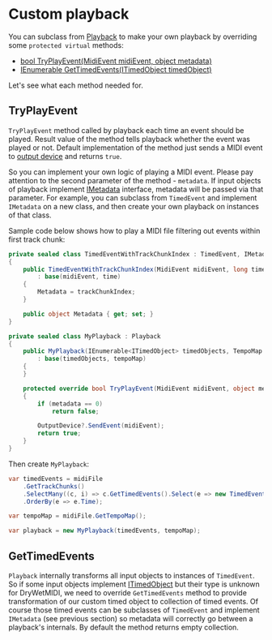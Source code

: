﻿---
uid: a_playback_custom
---

# Custom playback

You can subclass from [Playback](xref:Melanchall.DryWetMidi.Multimedia.Playback) to make your own playback by overriding some `protected virtual` methods:

* [bool TryPlayEvent(MidiEvent midiEvent, object metadata)](xref:Melanchall.DryWetMidi.Multimedia.Playback.TryPlayEvent(Melanchall.DryWetMidi.Core.MidiEvent,System.Object))
* [IEnumerable<TimedEvent> GetTimedEvents(ITimedObject timedObject)](xref:Melanchall.DryWetMidi.Multimedia.Playback.GetTimedEvents(Melanchall.DryWetMidi.Interaction.ITimedObject))

Let's see what each method needed for.

## TryPlayEvent

`TryPlayEvent` method called by playback each time an event should be played. Result value of the method tells playback whether the event was played or not. Default implementation of the method just sends a MIDI event to [output device](xref:Melanchall.DryWetMidi.Multimedia.Playback.OutputDevice) and returns `true`.

So you can implement your own logic of playing a MIDI event. Please pay attention to the second parameter of the method - `metadata`. If input objects of playback implement [IMetadata](xref:Melanchall.DryWetMidi.Common.IMetadata) interface, metadata will be passed via that parameter. For example, you can subclass from `TimedEvent` and implement `IMetadata` on a new class, and then create your own playback on instances of that class.

Sample code below shows how to play a MIDI file filtering out events within first track chunk:

```csharp
private sealed class TimedEventWithTrackChunkIndex : TimedEvent, IMetadata
{
    public TimedEventWithTrackChunkIndex(MidiEvent midiEvent, long time, int trackChunkIndex)
        : base(midiEvent, time)
    {
        Metadata = trackChunkIndex;
    }

    public object Metadata { get; set; }
}

private sealed class MyPlayback : Playback
{
    public MyPlayback(IEnumerable<ITimedObject> timedObjects, TempoMap tempoMap)
        : base(timedObjects, tempoMap)
    {
    }

    protected override bool TryPlayEvent(MidiEvent midiEvent, object metadata)
    {
        if (metadata == 0)
            return false;

        OutputDevice?.SendEvent(midiEvent);
        return true;
    }
}
```

Then create `MyPlayback`:

```csharp
var timedEvents = midiFile
    .GetTrackChunks()
    .SelectMany((c, i) => c.GetTimedEvents().Select(e => new TimedEventWithTrackChunkIndex(e.Event, e.Time, i)))
    .OrderBy(e => e.Time);

var tempoMap = midiFile.GetTempoMap();

var playback = new MyPlayback(timedEvents, tempoMap);
```

## GetTimedEvents

`Playback` internally transforms all input objects to instances of `TimedEvent`. So if some input objects implement [ITimedObject](xref:Melanchall.DryWetMidi.Interaction.ITimedObject) but their type is unknown for DryWetMIDI, we need to override `GetTimedEvents` method to provide transformation of our custom timed object to collection of timed events. Of course those timed events can be subclasses of `TimedEvent` and implement `IMetadata` (see previous section) so metadata will correctly go between a playback's internals. By default the method returns empty collection.
